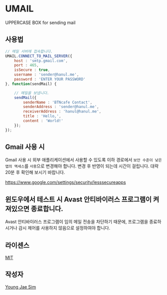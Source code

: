 # UMAIL
UPPERCASE BOX for sending mail

## 사용법
```javascript
// 메일 서버에 접속합니다.
UMAIL.CONNECT_TO_MAIL_SERVER({
	host : 'smtp.gmail.com',
	port : 465,
	isSecure : true,
	username : 'sender@hanul.me',
	password : 'ENTER YOUR PASSWORD'
}, function(sendMail) {

	// 메일을 보냅니다.
	sendMail({
		senderName : 'BTNcafe Contact',
		senderAddress : 'sender@hanul.me',
		receiverAddress : 'hanul@hanul.me',
		title : 'Hello,',
		content : 'World!'
	});
});
```

## Gmail 사용 시
Gmail 사용 시 외부 애플리케이션에서 사용할 수 있도록 이하 경로에서 `보안 수준이 낮은 앱의 액세스`를 `사용`으로 변경해야 합니다. 변경 후 반영이 되는데 시간이 걸립니다. 대략 20분 후 확인해 보시기 바랍니다.

https://www.google.com/settings/security/lesssecureapps

## 윈도우에서 테스트 시 Avast 안티바이러스 프로그램이 켜져있으면 종료합니다.
Avast 안티바이러스 프로그램이 임의 메일 전송을 차단하기 때문에, 프로그램을 종료하시거나 감시 제어를 사용하지 않음으로 설정하여야 합니다.

## 라이센스
[MIT](LICENSE)

## 작성자
[Young Jae Sim](https://github.com/Hanul)
